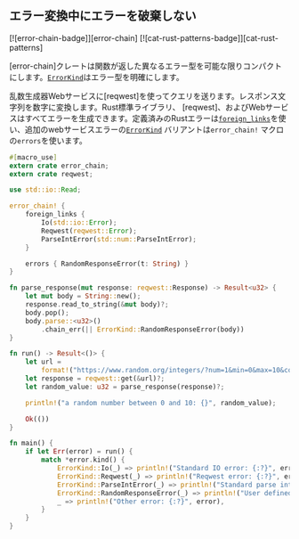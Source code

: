 ## エラー変換中にエラーを破棄しない

[![error-chain-badge]][error-chain] [![cat-rust-patterns-badge]][cat-rust-patterns]

[error-chain]クレートは関数が返した異なるエラー型を可能な限りコンパクトにします。[`ErrorKind`]はエラー型を明確にします。

乱数生成器Webサービスに[reqwest]を使ってクエリを送ります。レスポンス文字列を数字に変換します。Rust標準ライブラリ、
[reqwest]、およびWebサービスはすべてエラーを生成できます。定義済みのRustエラーは[`foreign_links`]を使い、追加のwebサービスエラーの[`ErrorKind`] バリアントは`error_chain!` マクロの`errors`を使います。
```rust
#[macro_use]
extern crate error_chain;
extern crate reqwest;

use std::io::Read;

error_chain! {
    foreign_links {
        Io(std::io::Error);
        Reqwest(reqwest::Error);
        ParseIntError(std::num::ParseIntError);
    }

    errors { RandomResponseError(t: String) }
}

fn parse_response(mut response: reqwest::Response) -> Result<u32> {
    let mut body = String::new();
    response.read_to_string(&mut body)?;
    body.pop();
    body.parse::<u32>()
        .chain_err(|| ErrorKind::RandomResponseError(body))
}

fn run() -> Result<()> {
    let url =
        format!("https://www.random.org/integers/?num=1&min=0&max=10&col=1&base=10&format=plain");
    let response = reqwest::get(&url)?;
    let random_value: u32 = parse_response(response)?;

    println!("a random number between 0 and 10: {}", random_value);

    Ok(())
}

fn main() {
    if let Err(error) = run() {
        match *error.kind() {
            ErrorKind::Io(_) => println!("Standard IO error: {:?}", error),
            ErrorKind::Reqwest(_) => println!("Reqwest error: {:?}", error),
            ErrorKind::ParseIntError(_) => println!("Standard parse int error: {:?}", error),
            ErrorKind::RandomResponseError(_) => println!("User defined error: {:?}", error),
            _ => println!("Other error: {:?}", error),
        }
    }
}
```

[`ErrorKind`]: https://docs.rs/error-chain/*/error_chain/example_generated/enum.ErrorKind.html
[`foreign_links`]: https://docs.rs/error-chain/*/error_chain/#foreign-links

[Matching]:https://docs.rs/error-chain/*/error_chain/#matching-errors
